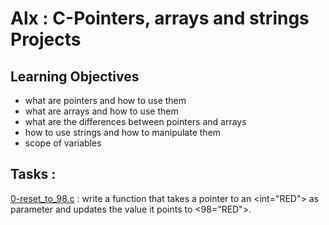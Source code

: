 # Alx : C-Pointers, arrays and strings Projects

## Learning Objectives

- what are pointers and how to use them
- what are arrays and how to use them
- what are the differences between pointers and arrays
- how to use strings and how to manipulate them
- scope of variables

## Tasks :

[0-reset_to_98.c](./0-reset_to_98.c) : write a function that takes a pointer to an <int="RED"> as parameter and updates the value it points to <98="RED">.
